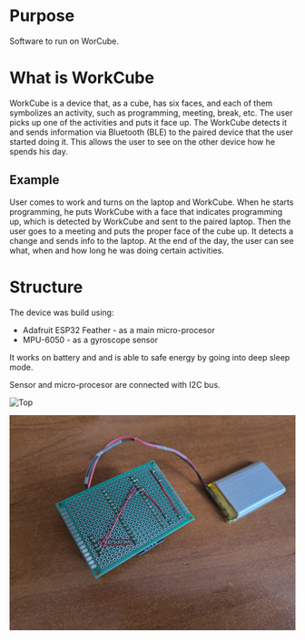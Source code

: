 # Purpose

Software to run on WorCube.

# What is WorkCube

WorkCube is a device that, as a cube, has six faces, and each of them symbolizes an activity, such as programming, meeting, break, etc. The user picks up one of the activities and puts it face up. The WorkCube detects it and sends information via Bluetooth (BLE) to the paired device that the user started doing it. This allows the user to see on the other device how he spends his day.

## Example

User comes to work and turns on the laptop and WorkCube. When he starts programming, he puts WorkCube with a face that indicates programming up, which is detected by WorkCube and sent to the paired laptop. Then the user goes to a meeting and puts the proper face of the cube up. It detects a change and sends info to the laptop. At the end of the day, the user can see what, when and how long he was doing certain activities.

# Structure

The device was build using:

- Adafruit ESP32 Feather - as a main micro-procesor
- MPU-6050 - as a gyroscope sensor

It works on battery and and is able to safe energy by going into deep sleep mode.

Sensor and micro-procesor are connected with I2C bus.

![Top](./photos/IMG20250727140551.jpg)

![Bottom](./photos/IMG20250727140607.jpg)
